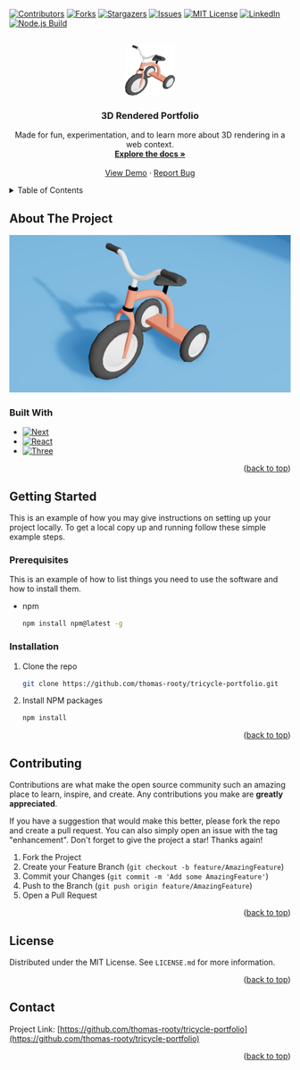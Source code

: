 <a name="readme-top"></a>
[![Contributors][contributors-shield]][contributors-url]
[![Forks][forks-shield]][forks-url]
[![Stargazers][stars-shield]][stars-url]
[![Issues][issues-shield]][issues-url]
[![MIT License][license-shield]][license-url]
[![LinkedIn][linkedin-shield]][linkedin-url]
[![Node.js Build](https://github.com/thomas-rooty/3d-portfolio/actions/workflows/node.js.yml/badge.svg?branch=main&event=push)](https://github.com/thomas-rooty/3d-portfolio/actions/workflows/node.js.yml)

<!-- PROJECT LOGO -->
<br />
<div align="center">
  <a href="https://github.com/thomas-rooty/tricycle-portfolio">
    <img src="public/assets/icons/tricycle.png" alt="Logo" width="90" height="90">
  </a>

<h3 align="center">3D Rendered Portfolio</h3>

  <p align="center">
    Made for fun, experimentation, and to learn more about 3D rendering in a web context.
    <br />
    <a href="https://62f4c86d2f8ca00d4519f010-rgufjtuukc.chromatic.com/"><strong>Explore the docs »</strong></a>
    <br />
    <br />
    <a href="https://3d.tcaron.fr">View Demo</a>
    ·
    <a href="https://github.com/thomas-rooty/tricycle-portfolio/issues">Report Bug</a>
    </p>
</div>



<!-- TABLE OF CONTENTS -->
<details>
  <summary>Table of Contents</summary>
  <ol>
    <li>
      <a href="#about-the-project">About The Project</a>
      <ul>
        <li><a href="#built-with">Built With</a></li>
      </ul>
    </li>
    <li>
      <a href="#getting-started">Getting Started</a>
      <ul>
        <li><a href="#prerequisites">Prerequisites</a></li>
        <li><a href="#installation">Installation</a></li>
      </ul>
    </li>
    <li><a href="#contributing">Contributing</a></li>
    <li><a href="#license">License</a></li>
    <li><a href="#contact">Contact</a></li>
  </ol>
</details>



<!-- ABOUT THE PROJECT -->

## About The Project

[![Product Name Screen Shot][product-screenshot]](https://3d.tcaron.fr)

### Built With

* [![Next][Next.js]][Next-url]
* [![React][React.js]][React-url]
* [![Three][Three.js]][Three-url]

<p align="right">(<a href="#readme-top">back to top</a>)</p>

<!-- GETTING STARTED -->

## Getting Started

This is an example of how you may give instructions on setting up your project locally.
To get a local copy up and running follow these simple example steps.

### Prerequisites

This is an example of how to list things you need to use the software and how to install them.

* npm
  ```sh
  npm install npm@latest -g
  ```

### Installation

1. Clone the repo
   ```sh
   git clone https://github.com/thomas-rooty/tricycle-portfolio.git
   ```
2. Install NPM packages
   ```sh
   npm install
   ```

<p align="right">(<a href="#readme-top">back to top</a>)</p>



<!-- CONTRIBUTING -->

## Contributing

Contributions are what make the open source community such an amazing place to learn, inspire, and create. Any
contributions you make are **greatly appreciated**.

If you have a suggestion that would make this better, please fork the repo and create a pull request. You can also
simply open an issue with the tag "enhancement".
Don't forget to give the project a star! Thanks again!

1. Fork the Project
2. Create your Feature Branch (`git checkout -b feature/AmazingFeature`)
3. Commit your Changes (`git commit -m 'Add some AmazingFeature'`)
4. Push to the Branch (`git push origin feature/AmazingFeature`)
5. Open a Pull Request

<p align="right">(<a href="#readme-top">back to top</a>)</p>



<!-- LICENSE -->

## License

Distributed under the MIT License. See `LICENSE.md` for more information.

<p align="right">(<a href="#readme-top">back to top</a>)</p>



<!-- CONTACT -->

## Contact

Project Link: [https://github.com/thomas-rooty/tricycle-portfolio](https://github.com/thomas-rooty/tricycle-portfolio)


<p align="right">(<a href="#readme-top">back to top</a>)</p>



<!-- MARKDOWN LINKS & IMAGES -->
<!-- https://www.markdownguide.org/basic-syntax/#reference-style-links -->

[contributors-shield]: https://img.shields.io/github/contributors/thomas-rooty/tricycle-portfolio.svg?style=for-the-badge

[contributors-url]: https://github.com/thomas-rooty/tricycle-portfolio/graphs/contributors

[forks-shield]: https://img.shields.io/github/forks/thomas-rooty/tricycle-portfolio.svg?style=for-the-badge

[forks-url]: https://github.com/thomas-rooty/tricycle-portfolio/network/members

[stars-shield]: https://img.shields.io/github/stars/thomas-rooty/tricycle-portfolio.svg?style=for-the-badge

[stars-url]: https://github.com/thomas-rooty/tricycle-portfolio/stargazers

[issues-shield]: https://img.shields.io/github/issues/thomas-rooty/tricycle-portfolio.svg?style=for-the-badge

[issues-url]: https://github.com/thomas-rooty/tricycle-portfolio/issues

[license-shield]: https://img.shields.io/badge/license-MIT-blue?style=for-the-badge

[license-url]: https://github.com/thomas-rooty/tricycle-portfolio/blob/production/LICENSE.md

[linkedin-shield]: https://img.shields.io/badge/-LinkedIn-black.svg?style=for-the-badge&logo=linkedin&colorB=555

[linkedin-url]: https://www.linkedin.com/in/dev-thomas-caron/

[product-screenshot]: /public/assets/icons/banner.png

[Next.js]: https://img.shields.io/badge/next.js-000000?style=for-the-badge&logo=nextdotjs&logoColor=white

[Next-url]: https://nextjs.org/

[React.js]: https://img.shields.io/badge/React-20232A?style=for-the-badge&logo=react&logoColor=61DAFB

[React-url]: https://reactjs.org/

[Three.js]: https://img.shields.io/badge/THREE-.JS-black

[Three-url]: https://github.com/mrdoob/three.js/

[Vue.js]: https://img.shields.io/badge/Vue.js-35495E?style=for-the-badge&logo=vuedotjs&logoColor=4FC08D

[Vue-url]: https://vuejs.org/

[Angular.io]: https://img.shields.io/badge/Angular-DD0031?style=for-the-badge&logo=angular&logoColor=white

[Angular-url]: https://angular.io/

[Svelte.dev]: https://img.shields.io/badge/Svelte-4A4A55?style=for-the-badge&logo=svelte&logoColor=FF3E00

[Svelte-url]: https://svelte.dev/

[Laravel.com]: https://img.shields.io/badge/Laravel-FF2D20?style=for-the-badge&logo=laravel&logoColor=white

[Laravel-url]: https://laravel.com

[Bootstrap.com]: https://img.shields.io/badge/Bootstrap-563D7C?style=for-the-badge&logo=bootstrap&logoColor=white

[Bootstrap-url]: https://getbootstrap.com

[JQuery.com]: https://img.shields.io/badge/jQuery-0769AD?style=for-the-badge&logo=jquery&logoColor=white

[JQuery-url]: https://jquery.com 
